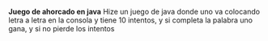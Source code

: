 **Juego de ahorcado en java**
Hize un juego de java donde uno va colocando letra a letra en la consola y tiene 10 intentos, y si completa la palabra uno gana, y si no pierde los intentos

